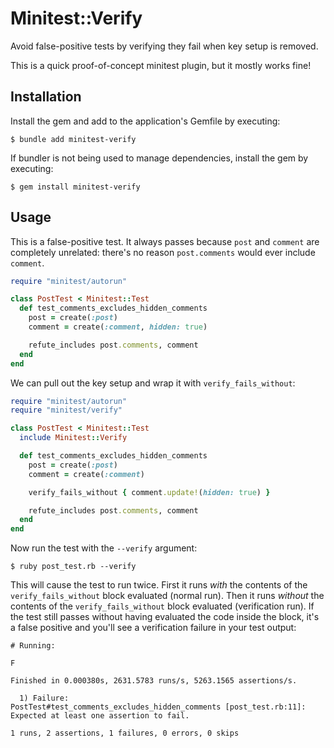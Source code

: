 # Minitest::Verify

Avoid false-positive tests by verifying they fail when key setup is removed.

This is a quick proof-of-concept minitest plugin, but it mostly works fine!

## Installation

Install the gem and add to the application's Gemfile by executing:

    $ bundle add minitest-verify

If bundler is not being used to manage dependencies, install the gem by executing:

    $ gem install minitest-verify

## Usage

This is a false-positive test. It always passes because `post` and `comment` are completely unrelated: there's no reason `post.comments` would ever include `comment`.

```rb
require "minitest/autorun"

class PostTest < Minitest::Test
  def test_comments_excludes_hidden_comments
    post = create(:post)
    comment = create(:comment, hidden: true)

    refute_includes post.comments, comment
  end
end
```

We can pull out the key setup and wrap it with `verify_fails_without`:

```rb
require "minitest/autorun"
require "minitest/verify"

class PostTest < Minitest::Test
  include Minitest::Verify

  def test_comments_excludes_hidden_comments
    post = create(:post)
    comment = create(:comment)

    verify_fails_without { comment.update!(hidden: true) }

    refute_includes post.comments, comment
  end
end
```

Now run the test with the `--verify` argument:

```
$ ruby post_test.rb --verify
```

This will cause the test to run twice. First it runs _with_ the contents of the `verify_fails_without` block evaluated (normal run). Then it runs _without_ the contents of the `verify_fails_without` block evaluated (verification run). If the test still passes without having evaluated the code inside the block, it's a false positive and you'll see a verification failure in your test output:

```
# Running:

F

Finished in 0.000380s, 2631.5783 runs/s, 5263.1565 assertions/s.

  1) Failure:
PostTest#test_comments_excludes_hidden_comments [post_test.rb:11]:
Expected at least one assertion to fail.

1 runs, 2 assertions, 1 failures, 0 errors, 0 skips
```
